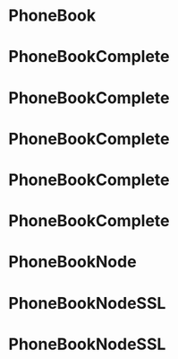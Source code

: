 # PhoneBook
# PhoneBookComplete
# PhoneBookComplete
# PhoneBookComplete
# PhoneBookComplete
# PhoneBookComplete
# PhoneBookNode
# PhoneBookNodeSSL
# PhoneBookNodeSSL
